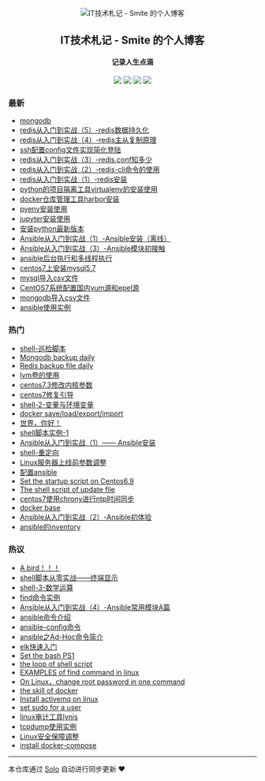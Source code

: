 <p align="center"><img alt="IT技术札记 - Smite 的个人博客" src="https://static.b3log.org/images/brand/solo-32.png"></p><h2 align="center">
IT技术札记 - Smite 的个人博客
</h2>

<h4 align="center">记录人生点滴</h4>
<p align="center"><a title="IT技术札记 - Smite 的个人博客" target="_blank" href="https://github.com/SmiteLi/solo-blog"><img src="https://img.shields.io/github/last-commit/SmiteLi/solo-blog.svg?style=flat-square&color=FF9900"></a>
<a title="GitHub repo size in bytes" target="_blank" href="https://github.com/SmiteLi/solo-blog"><img src="https://img.shields.io/github/repo-size/SmiteLi/solo-blog.svg?style=flat-square"></a>
<a title="Solo Version" target="_blank" href="https://github.com/b3log/solo/releases"><img src="https://img.shields.io/badge/solo-3.6.6-f1e05a.svg?style=flat-square&color=blueviolet"></a>
<a title="Hits" target="_blank" href="https://github.com/b3log/hits"><img src="https://hits.b3log.org/SmiteLi/solo-blog.svg"></a></p>

### 最新

* [mongodb](https://smite.site/articles/2019/10/29/1572342238854.html)
* [redis从入门到实战（5）-redis数据持久化](https://smite.site/articles/2019/10/22/1571725412117.html)
* [redis从入门到实战（4）-redis主从复制原理](https://smite.site/articles/2019/10/22/1571724952553.html)
* [ssh配置config文件实现简化登陆](https://smite.site/articles/2019/10/22/1571713240035.html)
* [redis从入门到实战（3）-redis.conf知多少](https://smite.site/articles/2019/10/21/1571648905939.html)
* [redis从入门到实战（2）-redis-cli命令的使用](https://smite.site/articles/2019/10/21/1571647059548.html)
* [redis从入门到实战（1）-redis安装](https://smite.site/articles/2019/10/20/1571579147004.html)
* [python的项目隔离工具virtualenv的安装使用](https://smite.site/articles/2019/10/19/1571497452381.html)
* [docker仓库管理工具harbor安装](https://smite.site/articles/2019/10/19/1571461863269.html)
* [pyenv安装使用](https://smite.site/articles/2019/10/18/1571382043989.html)
* [jupyter安装使用](https://smite.site/articles/2019/10/18/1571380330907.html)
* [安装python最新版本](https://smite.site/articles/2019/10/18/1571378403620.html)
* [Ansible从入门到实战（1）-Ansible安装（离线）](https://smite.site/articles/2019/10/10/1570690567322.html)
* [Ansible从入门到实战（3）-Ansible模块初接触](https://smite.site/articles/2019/10/08/1570533045056.html)
* [ansible后台执行和多线程执行](https://smite.site/articles/2019/10/08/1570532905403.html)
* [centos7上安装mysql5.7](https://smite.site/articles/2019/10/07/1570448499092.html)
* [mysql导入csv文件](https://smite.site/articles/2019/10/07/1570448123854.html)
* [CentOS7系统配置国内yum源和epel源](https://smite.site/articles/2019/10/06/1570371750410.html)
* [mongodb导入csv文件](https://smite.site/articles/2019/10/06/1570366831069.html)
* [ansible使用实例](https://smite.site/articles/2019/10/06/1570344613660.html)

### 热门

* [shell-巡检脚本](https://smite.site/articles/2019/07/19/1563519431599.html)
* [Mongodb backup daily](https://smite.site/articles/2019/09/11/1568187187538.html)
* [Redis backup file daily](https://smite.site/articles/2019/09/12/1568255347994.html)
* [lvm卷的使用](https://smite.site/articles/2019/07/22/1563798784406.html)
* [centos7.3修改内核参数](https://smite.site/articles/2019/09/24/1569309048141.html)
* [centos7修复引导](https://smite.site/articles/2019/06/11/1560227801329.html)
* [shell-2-变量与环境变量](https://smite.site/articles/2019/07/20/1563601922040.html)
* [docker save/load/export/import](https://smite.site/articles/2019/09/16/1568627164223.html)
* [世界，你好！](https://smite.site/hello-solo)
* [shell脚本实例-1](https://smite.site/articles/2019/06/11/1560246472451.html)
* [Ansible从入门到实战（1）—— Ansible安装](https://smite.site/articles/2019/09/02/1567406217520.html)
* [shell-重定向](https://smite.site/articles/2019/07/20/1563616493883.html)
* [Linux服务器上线前参数调整](https://smite.site/articles/2019/08/31/1567254500496.html)
* [配置ansible](https://smite.site/articles/2019/09/02/1567406823399.html)
* [Set the startup script on Centos6.9](https://smite.site/articles/2019/09/10/1568087831690.html)
* [The shell script of update file](https://smite.site/articles/2019/09/09/1568034492008.html)
* [centos7使用chrony进行ntp时间同步](https://smite.site/articles/2019/06/12/1560329546479.html)
* [docker base](https://smite.site/articles/2019/09/16/1568615119140.html)
* [Ansible从入门到实战（2）-Ansible初体验](https://smite.site/articles/2019/09/02/1567408258989.html)
* [ansible的inventory](https://smite.site/articles/2019/09/02/1567415545793.html)

### 热议

* [A bird！！！](https://smite.site/articles/2019/06/10/1560176729708.html)
* [shell脚本从零实战——终端显示](https://smite.site/articles/2019/07/16/1563287012292.html)
* [shell-3-数学运算](https://smite.site/articles/2019/07/20/1563615184000.html)
* [find命令实例](https://smite.site/articles/2019/08/31/1567210719944.html)
* [Ansible从入门到实战（4）-Ansible常用模块A篇](https://smite.site/articles/2019/09/02/1567383979702.html)
* [ansible命令介绍](https://smite.site/articles/2019/09/02/1567408516348.html)
* [ansible-config命令](https://smite.site/articles/2019/09/02/1567408812395.html)
* [ansible之Ad-Hoc命令简介](https://smite.site/articles/2019/09/02/1567408897272.html)
* [elk快速入门](https://smite.site/articles/2019/09/04/1567578582388.html)
* [Set the bash PS1](https://smite.site/articles/2019/09/05/1567672512586.html)
* [the loop of shell script](https://smite.site/articles/2019/09/05/1567674411515.html)
* [EXAMPLES of find command in linux](https://smite.site/articles/2019/09/08/1567951229098.html)
* [On Linux，change root password in one command](https://smite.site/articles/2019/09/12/1568273318782.html)
* [the skill of docker](https://smite.site/articles/2019/09/16/1568616618160.html)
* [Install activemq on linux](https://smite.site/articles/2019/09/18/1568787655839.html)
* [set sudo for a user](https://smite.site/articles/2019/09/19/1568900626840.html)
* [linux审计工具lynis](https://smite.site/articles/2019/09/20/1568948341218.html)
* [tcpdump使用实例](https://smite.site/articles/2019/09/20/1568976053479.html)
* [Linux安全保障调整](https://smite.site/articles/2019/09/21/1569037816233.html)
* [install docker-compose](https://smite.site/articles/2019/09/26/1569486682446.html)

---

本仓库通过 [Solo](https://github.com/b3log/solo) 自动进行同步更新 ❤️ 
